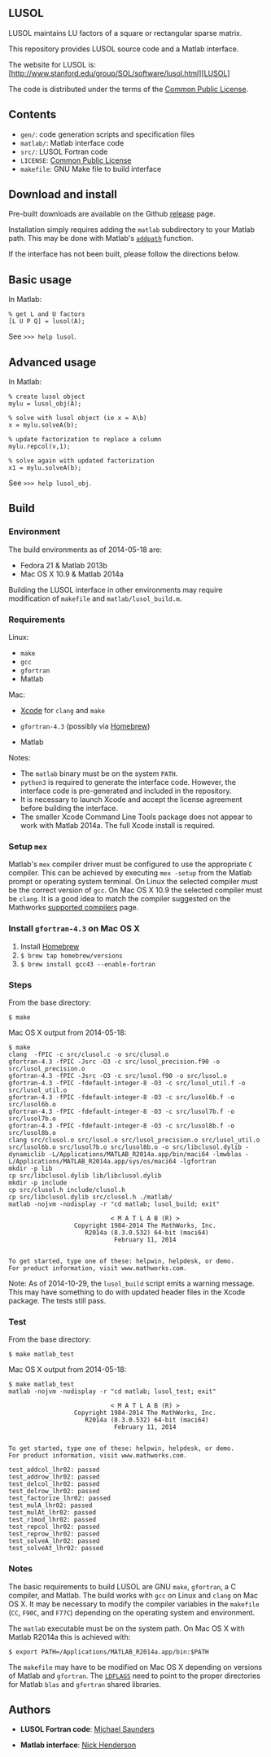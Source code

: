 ## LUSOL

LUSOL maintains LU factors of a square or rectangular sparse matrix.

This repository provides LUSOL source code and a Matlab interface.

The website for LUSOL is: [http://www.stanford.edu/group/SOL/software/lusol.html][LUSOL]

The code is distributed under the terms of the [Common Public License][CPL].

  [LUSOL]: http://www.stanford.edu/group/SOL/software/lusol.html
  [CPL]: http://www.ibm.com/developerworks/library/os-cpl.html

## Contents

* `gen/`: code generation scripts and specification files
* `matlab/`: Matlab interface code
* `src/`: LUSOL Fortran code
* `LICENSE`: [Common Public License][CPL]
* `makefile`: GNU Make file to build interface

## Download and install

Pre-built downloads are available on the Github [release][RELEASE] page.

Installation simply requires adding the `matlab` subdirectory to your Matlab
path.  This may be done with Matlab's [`addpath`][ADDPATH] function.

If the interface has not been built, please follow the directions below.

  [RELEASE]: https://github.com/nwh/lusol/releases
  [ADDPATH]: http://www.mathworks.com/help/matlab/ref/addpath.html

## Basic usage

In Matlab:

```
% get L and U factors
[L U P Q] = lusol(A);
```

See `>>> help lusol`.

## Advanced usage

In Matlab:

```
% create lusol object
mylu = lusol_obj(A);

% solve with lusol object (ie x = A\b)
x = mylu.solveA(b);

% update factorization to replace a column
mylu.repcol(v,1);

% solve again with updated factorization
x1 = mylu.solveA(b);
```

See `>>> help lusol_obj`.

## Build

### Environment

The build environments as of 2014-05-18 are:

- Fedora 21 & Matlab 2013b
- Mac OS X 10.9 & Matlab 2014a

Building the LUSOL interface in other environments may require modification of
`makefile` and `matlab/lusol_build.m`.

### Requirements

Linux:

* `make`
* `gcc`
* `gfortran`
* Matlab

Mac:

* [Xcode][XC] for `clang` and `make`
* `gfortran-4.3` (possibly via [Homebrew][HB])
* Matlab

  [HB]: http://brew.sh/
  [XC]: http://itunes.apple.com/us/app/xcode/id497799835

Notes:

* The `matlab` binary must be on the system `PATH`.
* `python3` is required to generate the interface code.  However, the interface
  code is pre-generated and included in the repository.
* It is necessary to launch Xcode and accept the license agreement before
  building the interface.
* The smaller Xcode Command Line Tools package does not appear to work with
  Matlab 2014a.  The full Xcode install is required.

### Setup `mex`

Matlab's `mex` compiler driver must be configured to use the appropriate `C`
compiler.  This can be achieved by executing `mex -setup` from the Matlab prompt
or operating system terminal.  On Linux the selected compiler must be the
correct version of `gcc`.  On Mac OS X 10.9 the selected compiler must be
`clang`.  It is a good idea to match the compiler suggested on the Mathworks
[supported compilers][MC] page.

  [MC]: http://www.mathworks.com/support/compilers/

### Install `gfortran-4.3` on Mac OS X

1. Install [Homebrew][HB]
2. `$ brew tap homebrew/versions`
3. `$ brew install gcc43 --enable-fortran`

### Steps

From the base directory:

```
$ make
```

Mac OS X output from 2014-05-18:

```
$ make
clang  -fPIC -c src/clusol.c -o src/clusol.o
gfortran-4.3 -fPIC -Jsrc -O3 -c src/lusol_precision.f90 -o src/lusol_precision.o
gfortran-4.3 -fPIC -Jsrc -O3 -c src/lusol.f90 -o src/lusol.o
gfortran-4.3 -fPIC -fdefault-integer-8 -O3 -c src/lusol_util.f -o src/lusol_util.o
gfortran-4.3 -fPIC -fdefault-integer-8 -O3 -c src/lusol6b.f -o src/lusol6b.o
gfortran-4.3 -fPIC -fdefault-integer-8 -O3 -c src/lusol7b.f -o src/lusol7b.o
gfortran-4.3 -fPIC -fdefault-integer-8 -O3 -c src/lusol8b.f -o src/lusol8b.o
clang src/clusol.o src/lusol.o src/lusol_precision.o src/lusol_util.o src/lusol6b.o src/lusol7b.o src/lusol8b.o -o src/libclusol.dylib -dynamiclib -L/Applications/MATLAB_R2014a.app/bin/maci64 -lmwblas -L/Applications/MATLAB_R2014a.app/sys/os/maci64 -lgfortran
mkdir -p lib
cp src/libclusol.dylib lib/libclusol.dylib
mkdir -p include
cp src/clusol.h include/clusol.h
cp src/libclusol.dylib src/clusol.h ./matlab/
matlab -nojvm -nodisplay -r "cd matlab; lusol_build; exit"

                            < M A T L A B (R) >
                  Copyright 1984-2014 The MathWorks, Inc.
                     R2014a (8.3.0.532) 64-bit (maci64)
                             February 11, 2014


To get started, type one of these: helpwin, helpdesk, or demo.
For product information, visit www.mathworks.com.
```

Note: As of 2014-10-29, the `lusol_build` script emits a warning message.  This
may have something to do with updated header files in the Xcode package.  The
tests still pass.

### Test

From the base directory:

```
$ make matlab_test
```

Mac OS X output from 2014-05-18:

```
$ make matlab_test
matlab -nojvm -nodisplay -r "cd matlab; lusol_test; exit"

                            < M A T L A B (R) >
                  Copyright 1984-2014 The MathWorks, Inc.
                     R2014a (8.3.0.532) 64-bit (maci64)
                             February 11, 2014


To get started, type one of these: helpwin, helpdesk, or demo.
For product information, visit www.mathworks.com.

test_addcol_lhr02: passed
test_addrow_lhr02: passed
test_delcol_lhr02: passed
test_delrow_lhr02: passed
test_factorize_lhr02: passed
test_mulA_lhr02: passed
test_mulAt_lhr02: passed
test_r1mod_lhr02: passed
test_repcol_lhr02: passed
test_reprow_lhr02: passed
test_solveA_lhr02: passed
test_solveAt_lhr02: passed
```

### Notes

The basic requirements to build LUSOL are GNU `make`, `gfortran`, a C compiler,
and Matlab.  The build works with `gcc` on Linux and `clang` on Mac OS X.  It
may be necessary to modify the compiler variables in the `makefile` (`CC`,
`F90C`, and `F77C`) depending on the operating system and environment.

The `matlab` executable must be on the system path.  On Mac OS X with Matlab
R2014a this is achieved with:

```
$ export PATH=/Applications/MATLAB_R2014a.app/bin:$PATH
```

The `makefile` may have to be modified on Mac OS X depending on versions of
Matlab and `gfortran`.  The [`LDFLAGS`][LDFLAGS] need to point to the proper
directories for Matlab `blas` and `gfortran` shared libraries.

  [LDFLAGS]: https://github.com/nwh/lusol/blob/master/makefile#L58

## Authors

* **LUSOL Fortran code**: [Michael Saunders][MS]
* **Matlab interface**: [Nick Henderson][NWH]

  [MS]: http://www.stanford.edu/~saunders/
  [NWH]: http://www.stanford.edu/~nwh/
